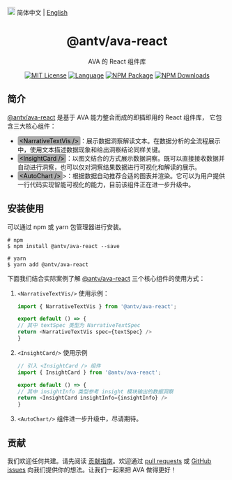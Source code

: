 <img src="https://gw.alipayobjects.com/zos/antfincdn/R8sN%24GNdh6/language.svg" width="18" alt="语言icon" /> 简体中文 | [English](../README.md)


<h1 align="center">
<b>@antv/ava-react</b>
</h1>

<div align="center">

AVA 的 React 组件库

[![MIT License](https://img.shields.io/github/license/antvis/ava)](/LICENSE) [![Language](https://img.shields.io/badge/language-typescript-blue.svg)](https://www.typescriptlang.org) [![NPM Package](https://img.shields.io/npm/v/@antv/ava-react.svg)](https://www.npmjs.com/package/@antv/ava-react) [![NPM Downloads](http://img.shields.io/npm/dm/@antv/ava-react.svg)](https://www.npmjs.com/package/@antv/ava-react) 

</div>

## 简介

[@antv/ava-react](https://www.npmjs.com/package/@antv/ava-react) 是基于 AVA 能力整合而成的即插即用的 React 组件库， 它包含三大核心组件：

* <span style="background-color:#A9A9A9; padding:2px 4px; border-radius:4px;color: black;">\<NarrativeTextVis \/></span>：展示数据洞察解读文本。在数据分析的全流程展示中，使用文本描述数据现象和给出洞察结论同样关键。
* <span style="background-color:#A9A9A9; padding:2px 4px; border-radius:4px;color: black;">\<InsightCard \/></span>：以图文结合的方式展示数据洞察。既可以直接接收数据并自动进行洞察，也可以仅对洞察结果数据进行可视化和解读的展示。
* <span style="background-color:#A9A9A9; padding:2px 4px; border-radius:4px;color: black;">\<AutoChart \/></span>>：根据数据自动推荐合适的图表并渲染。它可以为用户提供一行代码实现智能可视化的能力，目前该组件正在进一步升级中。


## 安装使用

可以通过 npm 或 yarn 包管理器进行安装。

```shell
# npm
$ npm install @antv/ava-react --save

# yarn
$ yarn add @antv/ava-react
```

下面我们结合实际案例了解 [@antv/ava-react](https://www.npmjs.com/package/@antv/ava-react) 三个核心组件的使用方式：

1. `<NarrativeTextVis/>` 使用示例：

    ```ts
    import { NarrativeTextVis } from '@antv/ava-react';

    export default () => {
    // 其中 textSpec 类型为 NarrativeTextSpec
    return <NarrativeTextVis spec={textSpec} />
    }
    ```

2. `<InsightCard/>` 使用示例

    ```ts
    // 引入 <InsightCard /> 组件
    import { InsightCard } from '@antv/ava-react';

    export default () => {
    // 其中 insightInfo 类型参考 insight 模块输出的数据洞察
    return <InsightCard insightInfo={insightInfo} />
    }
    ```

3. `<AutoChart/>` 组件进一步升级中，尽请期待。

## 贡献

我们欢迎任何共建。请先阅读 [贡献指南](./CONTRIBUTING.zh-CN.md)。欢迎通过 [pull requests](https://github.com/antvis/AVA/pulls) 或 [GitHub issues](https://github.com/antvis/AVA/issues) 向我们提供你的想法。让我们一起来把 AVA 做得更好！
